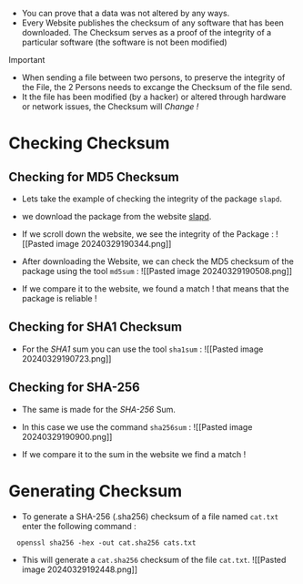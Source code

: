 - You can prove that a data was not altered by any ways.
- Every Website publishes the checksum of any software that has been downloaded. The Checksum serves as a proof of the integrity of a particular software (the software is not been modified)

> [!Important]
> - When sending a file between two persons, to preserve the integrity of the File, the 2 Persons needs to excange the Checksum of the file send.
> - It the file has been modified (by a hacker) or altered through hardware or network issues, the Checksum will *Change !*

# Checking Checksum

## Checking for MD5 Checksum

- Lets take the example of checking the integrity of the package `slapd`.
- we download the package from the website [slapd](https://packages.debian.org/de/sid/amd64/slapd/download).
- If we scroll down the website, we see the integrity of the Package :
  ![[Pasted image 20240329190344.png]]

- After downloading the Website, we can check the MD5 checksum of the package using the tool `md5sum` :
  ![[Pasted image 20240329190508.png]]
- If we compare it to the website, we found a match ! that means that the package is reliable !

## Checking for SHA1 Checksum 

- For the *SHA1* sum you can use the tool `sha1sum` :
  ![[Pasted image 20240329190723.png]]

## Checking for SHA-256 

- The same is made for the *SHA-256* Sum.
- In this case we use the command `sha256sum` :
  ![[Pasted image 20240329190900.png]]

- If we compare it to the sum in the website we find a match !

# Generating Checksum

- To generate a SHA-256 (.sha256) checksum of a file named `cat.txt` enter the following command :
  
```
  openssl sha256 -hex -out cat.sha256 cats.txt
```

- This will generate a `cat.sha256` checksum of the file `cat.txt`.
  ![[Pasted image 20240329192448.png]]


